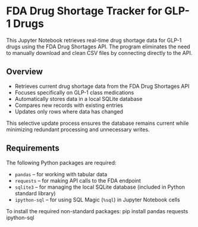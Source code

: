 # FDA Drug Shortage Tracker for GLP-1 Drugs

This Jupyter Notebook retrieves real-time drug shortage data for GLP-1 drugs using the FDA Drug Shortages API. The program eliminates the need to manually download and clean CSV files by connecting directly to the API.

## Overview

- Retrieves current drug shortage data from the FDA Drug Shortages API  
- Focuses specifically on GLP-1 class medications  
- Automatically stores data in a local SQLite database  
- Compares new records with existing entries  
- Updates only rows where data has changed  

This selective update process ensures the database remains current while minimizing redundant processing and unnecessary writes.

## Requirements

The following Python packages are required:

- `pandas` – for working with tabular data  
- `requests` – for making API calls to the FDA endpoint  
- `sqlite3` – for managing the local SQLite database (included in Python standard library)  
- `ipython-sql` – for using SQL Magic (`%sql`) in Jupyter Notebook cells  

To install the required non-standard packages:
pip install pandas requests ipython-sql
